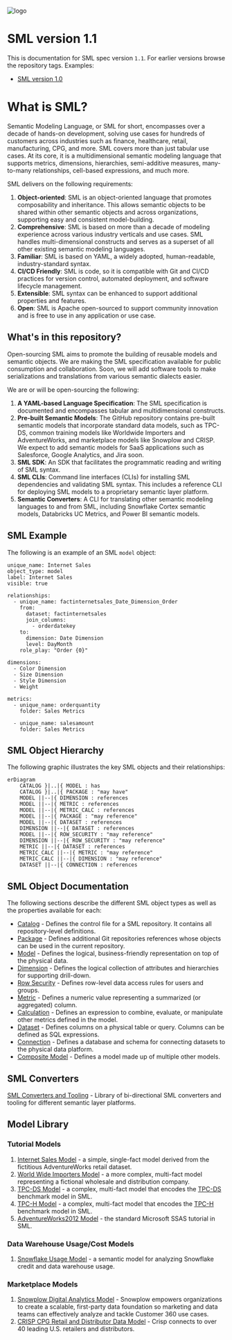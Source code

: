 ![logo](images/sml-logo-large.png)

# SML version 1.1

This is documentation for SML spec version `1.1`. For earlier versions browse the repository tags. Examples:

- [SML version 1.0](https://github.com/semanticdatalayer/SML/tree/v1.0)

# What is SML?

Semantic Modeling Language, or SML for short, encompasses over a decade of hands-on development, solving use cases for hundreds of customers across industries such as finance, healthcare, retail, manufacturing, CPG, and more. SML covers more than just tabular use cases. At its core, it is a multidimensional semantic modeling language that supports metrics, dimensions, hierarchies, semi-additive measures, many-to-many relationships, cell-based expressions, and much more.

SML delivers on the following requirements:

1. **Object-oriented**: SML is an object-oriented language that promotes composability and inheritance. This allows semantic objects to be shared within other semantic objects and across organizations, supporting easy and consistent model-building.
2. **Comprehensive**: SML is based on more than a decade of modeling experience across various industry verticals and use cases. SML handles multi-dimensional constructs and serves as a superset of all other existing semantic modeling languages.
3. **Familiar**: SML is based on YAML, a widely adopted, human-readable, industry-standard syntax.
4. **CI/CD Friendly**: SML is code, so it is compatible with Git and CI/CD practices for version control, automated deployment, and software lifecycle management.
5. **Extensible**: SML syntax can be enhanced to support additional properties and features.
6. **Open**: SML is Apache open-sourced to support community innovation and is free to use in any application or use case.

## What's in this repository?

Open-sourcing SML aims to promote the building of reusable models and semantic objects. We are making the SML specification available for public consumption and collaboration. Soon, we will add software tools to make serializations and translations from various semantic dialects easier.

We are or will be open-sourcing the following:

1. **A YAML-based Language Specification**: The SML specification is documented and encompasses tabular and multidimensional constructs.
2. **Pre-built Semantic Models**: The GitHub repository contains pre-built semantic models that incorporate standard data models, such as TPC-DS, common training models like Worldwide Importers and AdventureWorks, and marketplace models like Snowplow and CRISP. We expect to add semantic models for SaaS applications such as Salesforce, Google Analytics, and Jira soon.
3. **SML SDK**: An SDK that facilitates the programmatic reading and writing of SML syntax.
4. **SML CLIs**: Command line interfaces (CLIs) for installing SML dependencies and validating SML syntax. This includes a reference CLI for deploying SML models to a proprietary semantic layer platform.
5. **Semantic Converters**: A CLI for translating other semantic modeling languages to and from SML, including Snowflake Cortex semantic models, Databricks UC Metrics, and Power BI semantic models.

## SML Example

The following is an example of an SML `model` object:

```
unique_name: Internet Sales
object_type: model
label: Internet Sales
visible: true

relationships:
  - unique_name: factinternetsales_Date_Dimension_Order
    from:
      dataset: factinternetsales
      join_columns:
        - orderdatekey
    to:
      dimension: Date Dimension
      level: DayMonth
    role_play: "Order {0}"

dimensions:
  - Color Dimension
  - Size Dimension
  - Style Dimension
  - Weight

metrics:
  - unique_name: orderquantity
    folder: Sales Metrics

  - unique_name: salesamount
    folder: Sales Metrics
```

## SML Object Hierarchy

The following graphic illustrates the key SML objects and their relationships:

```mermaid
erDiagram
    CATALOG }|..|{ MODEL : has
    CATALOG }|..|{ PACKAGE : "may have"
    MODEL ||--|{ DIMENSION : references
    MODEL ||--|{ METRIC : references
    MODEL ||--|{ METRIC_CALC : references
    MODEL ||--|{ PACKAGE : "may reference"
    MODEL ||--|{ DATASET : references
    DIMENSION ||--|{ DATASET : references
    MODEL ||--|{ ROW_SECURITY : "may reference"
    DIMENSION ||--|{ ROW_SECURITY : "may reference"
    METRIC ||--|{ DATASET : references
    METRIC_CALC ||--|{ METRIC : "may reference"
    METRIC_CALC ||--|{ DIMENSION : "may reference"
    DATASET ||--|{ CONNECTION : references
```

## SML Object Documentation

The following sections describe the different SML object types as well
as the properties available for each:

- [Catalog](sml-reference/catalog.md) - Defines the control file for a SML repository. It contains all repository-level definitions.
- [Package](sml-reference/package.md) - Defines additional Git repositories references whose objects can be used in the current repository.
- [Model](sml-reference/model.md) - Defines the logical, business-friendly representation on top of the physical data.
- [Dimension](sml-reference/dimension.md) - Defines the logical collection of attributes and hierarchies for supporting drill-down.
- [Row Security](sml-reference/row-security.md) - Defines row-level data access rules for users and groups.
- [Metric](sml-reference/metric.md) - Defines a numeric value representing a summarized (or aggregated) column.
- [Calculation](sml-reference/calculation.md) - Defines an expression to combine, evaluate, or manipulate other metrics defined in the model.
- [Dataset](sml-reference/dataset.md) - Defines columns on a physical table or query. Columns can be defined as SQL expressions.
- [Connection](sml-reference/connection.md) - Defines a database and schema for connecting datasets to the physical data platform.
- [Composite Model](sml-reference/composite-model.md) - Defines a model made up of multiple other models.

## SML Converters

[SML Converters and Tooling](https://github.com/semanticdatalayer/sml-converters) - Library of bi-directional SML converters and tooling for different semantic layer platforms.

## Model Library

### Tutorial Models

1. [Internet Sales Model](https://github.com/semanticdatalayer/sml-models-tutorials-internet-sales) - a simple, single-fact model derived from the fictitious AdventureWorks retail dataset.
2. [World Wide Importers Model](https://github.com/semanticdatalayer/sml-models-tutorials-ww-importers) - a more complex, multi-fact model representing a fictional wholesale and distribution company.
3. [TPC-DS Model](https://github.com/semanticdatalayer/sml-models-tutorials-tpcds) - a complex, multi-fact model that encodes the [TPC-DS](https://www.tpc.org/tpcds/) benchmark model in SML.
4. [TPC-H Model](https://github.com/semanticdatalayer/sml-models-tutorials-tpch) - a complex, multi-fact model that encodes the [TPC-H](https://www.tpc.org/tpch/) benchmark model in SML.
5. [AdventureWorks2012 Model](https://github.com/semanticdatalayer/sml-models-tutorials-adventureworks2012) - the standard Microsoft SSAS tutorial in SML.

### Data Warehouse Usage/Cost Models

1. [Snowflake Usage Model](https://github.com/semanticdatalayer/sml-models-usage-snowflake) - a semantic model for analyzing Snowflake credit and data warehouse usage.

### Marketplace Models

1. [Snowplow Digital Analytics Model](https://github.com/semanticdatalayer/sml-models-snowplow) - Snowplow empowers organizations to create a scalable, first-party data foundation so marketing and data teams can effectively analyze and tackle Customer 360 use cases.
2. [CRISP CPG Retail and Distributor Data Model](https://github.com/semanticdatalayer/sml-models-crisp-cpg-retail) - Crisp connects to over 40 leading U.S. retailers and distributors.
